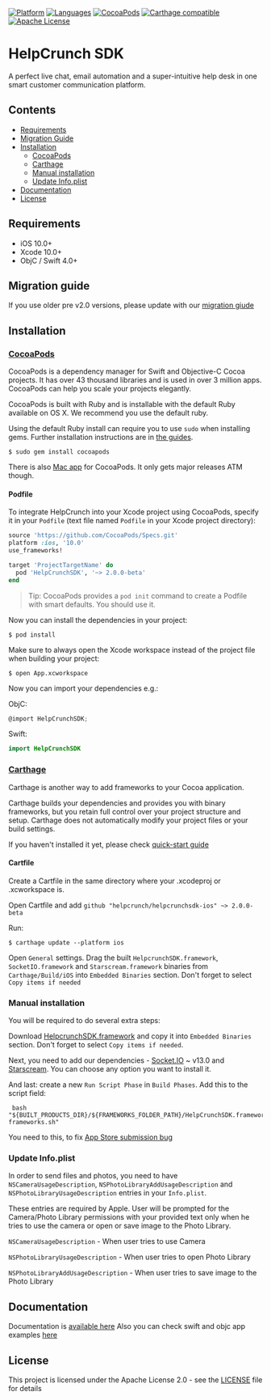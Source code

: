 [![Platform](https://img.shields.io/badge/platforms-iOS-orange.svg)](https://cocoapods.org/pods/HelpcrunchSDK)
[![Languages](https://img.shields.io/badge/languages-OjbC-orange.svg)]()
[![CocoaPods](https://img.shields.io/cocoapods/v/HelpCrunchSDK.svg)](#cocoapods)
[![Carthage compatible](https://img.shields.io/badge/Carthage-compatible-4BC51D.svg?style=flat)](#carthage)
[![Apache License](http://img.shields.io/badge/license-APACHE2-blue.svg?style=flat)](https://www.apache.org/licenses/LICENSE-2.0.html)

# HelpCrunch SDK

A perfect live chat, email automation and a super-intuitive help desk in one smart customer communication platform.

## Contents

- [Requirements](#requirements)
- [Migration Guide](#migration-guide)
- [Installation](#installation)
   - [CocoaPods](#cocoapods)
   - [Carthage](#carthage)
   - [Manual installation](#manual-installation)
   - [Update Info.plist](#update-infoplist)
- [Documentation](#documentation)
- [License](#license)

## Requirements

- iOS 10.0+
- Xcode 10.0+
- ObjC / Swift 4.0+

## Migration guide

If you use older pre v2.0 versions, please update with our [migration giude](https://docs.helpcrunch.com/sdk-migration-guide-from-1-x-to-2-x.html)

## Installation

### [CocoaPods](https://cocoapods.org)

CocoaPods is a dependency manager for Swift and Objective-C Cocoa projects. It has over 43 thousand libraries and is used in over 3 million apps. CocoaPods can help you scale your projects elegantly.

CocoaPods is built with Ruby and is installable with the default Ruby available on OS X. We recommend you use the default ruby.

Using the default Ruby install can require you to use  `sudo`  when installing gems. Further installation instructions are in [the guides](https://guides.cocoapods.org/using/getting-started.html#getting-started).

```shell
$ sudo gem install cocoapods
```

There is also [Mac app](https://cocoapods.org/app) for CocoaPods. It only gets major releases ATM though.

#### Podfile

To integrate HelpCrunch into your Xcode project using CocoaPods, specify it in your `Podfile` (text file named `Podfile` in your Xcode project directory):

```ruby
source 'https://github.com/CocoaPods/Specs.git'
platform :ios, '10.0'
use_frameworks!

target 'ProjectTargetName' do
  pod 'HelpCrunchSDK', '~> 2.0.0-beta'
end
```

> Tip: CocoaPods provides a `pod init` command to create a Podfile with smart defaults. You should use it.

Now you can install the dependencies in your project:

```shell
$ pod install
```

Make sure to always open the Xcode workspace instead of the project file when building your project:

```shell
$ open App.xcworkspace
```

Now you can import your dependencies e.g.:

ObjC:
```objective-c
@import HelpCrunchSDK;
```
Swift:
```swift
import HelpCrunchSDK
```

### [Carthage](https://github.com/Carthage/Carthage)

Carthage is another way to add frameworks to your Cocoa application.

Carthage builds your dependencies and provides you with binary frameworks, but you retain full control over your project structure and setup. Carthage does not automatically modify your project files or your build settings.

If you haven't installed it yet, please check [quick-start guide](https://github.com/Carthage/Carthage#quick-start)

#### Cartfile

Create a Cartfile in the same directory where your .xcodeproj or .xcworkspace is.

Open Cartfile and add `github "helpcrunch/helpcrunchsdk-ios" ~> 2.0.0-beta`

Run:
```shell
$ carthage update --platform ios
```

Open `General` settings. Drag the built `HelpcrunchSDK.framework`, `SocketIO.framework` and `Starscream.framework` binaries from `Carthage/Build/iOS` into `Embedded Binaries` section. Don't forget to select `Copy items if needed`

### Manual installation

You will be required to do several extra steps:

Download [HelpcrunchSDK.framework](https://github.com/helpcrunch/helpcrunchsdk-ios) and copy it into `Embedded Binaries` section. Don't forget to select `Copy items if needed`.

Next, you need to add our dependencies - [Socket.IO](https://github.com/socketio/socket.io-client-swift) ~ v13.0 and [Starscream](https://github.com/daltoniam/Starscream). You can choose any option you want to install it.

And last: create a new `Run Script Phase` in `Build Phases`. Add this to the script field:
```shell
 bash "${BUILT_PRODUCTS_DIR}/${FRAMEWORKS_FOLDER_PATH}/HelpCrunchSDK.framework/strip-frameworks.sh"
```
You need to this, to fix [App Store submission bug](http://www.openradar.me/radar?id=6409498411401216)

### Update Info.plist

In order to send files and photos, you need to have `NSCameraUsageDescription`, `NSPhotoLibraryAddUsageDescription` and `NSPhotoLibraryUsageDescription` entries in your `Info.plist`.

These entries are required by Apple. User will be prompted for the Camera/Photo Library permissions with your provided text only when he tries to use the camera or open or save image to the Photo Library. 

`NSCameraUsageDescription` - When user tries to use Camera

`NSPhotoLibraryUsageDescription` - When user tries to open Photo Library

`NSPhotoLibraryAddUsageDescription` - When user tries to save image to the Photo Library

## Documentation

Documentation is [available here](https://docs.helpcrunch.com/ios-sdk.html)
Also you can check swift and objc app examples [here](https://github.com/helpcrunch/helpcrunchsdk-ios/tree/master/Examples)

## License

This project is licensed under the Apache License 2.0 - see the [LICENSE](LICENSE) file for details
